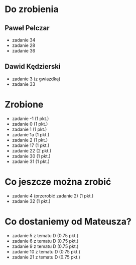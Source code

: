 # Do zrobienia

## Paweł Pelczar

* zadanie 34
* zadanie 28
* zadanie 36

## Dawid Kędzierski

* zadanie 3 (z gwiazdką)
* zadanie 33

# Zrobione

* zadanie -1 (1 pkt.)
* zadanie 0 (1 pkt.)
* zadanie 1 (1 pkt.)
* zadanie 1a (1 pkt.)
* zadanie 2 (1 pkt.)
* zadanie 17 (1 pkt.)
* zadanie 22 (2 pkt.)
* zadanie 30 (1 pkt.)
* zadanie 31 (1 pkt.)

# Co jeszcze można zrobić

* zadanie 4 (przerobić zadanie 2) (1 pkt.)
* zadanie 32 (1 pkt.)

# Co dostaniemy od Mateusza?

* zadanie 5 z tematu D (0.75 pkt.)
* zadanie 6 z tematu D (0.75 pkt.)
* zadanie 9 z tematu D (0.75 pkt.)
* zadanie 10 z tematu D (0.75 pkt.)
* zadanie 21 z tematu D (0.75 pkt.)
